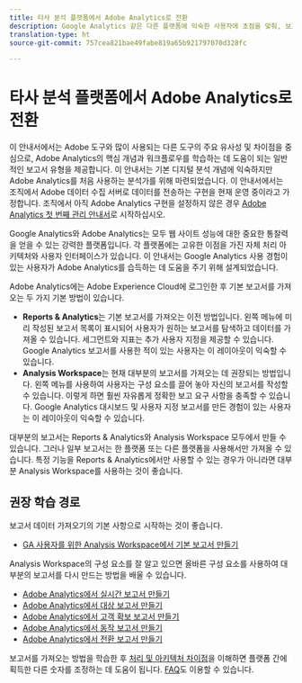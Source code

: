 ```yaml
---
title: 타사 분석 플랫폼에서 Adobe Analytics로 전환
description: Google Analytics 같은 다른 플랫폼에 익숙한 사용자에 초점을 맞춰, 보고서를 얻기 위한 주요 개념을 알아봅니다.
translation-type: ht
source-git-commit: 757cea821bae49fabe819a65b921797070d328fc

---
```



# 타사 분석 플랫폼에서 Adobe Analytics로 전환

이 안내서에서는 Adobe 도구와 많이 사용되는 다른 도구의 주요 유사성 및 차이점을 중심으로, Adobe Analytics의 핵심 개념과 워크플로우를 학습하는 데 도움이 되는 일반적인 보고서 유형을 제공합니다. 이 안내서는 기본 디지털 분석 개념에 익숙하지만 Adobe Analytics를 처음 사용하는 분석가를 위해 마련되었습니다. 이 안내서에서는 조직에서 Adobe 데이터 수집 서버로 데이터를 전송하는 구현을 현재 운영 중이라고 가정합니다. 조직에서 아직 Adobe Analytics 구현을 설정하지 않은 경우 [Adobe Analytics 첫 번째 관리 안내서](/help/admin/admin-console/first-admin-guide.md)로 시작하십시오.

Google Analytics와 Adobe Analytics는 모두 웹 사이트 성능에 대한 중요한 통찰력을 얻을 수 있는 강력한 플랫폼입니다. 각 플랫폼에는 고유한 이점을 가진 자체 처리 아키텍처와 사용자 인터페이스가 있습니다. 이 안내서는 Google Analytics 사용 경험이 있는 사용자가 Adobe Analytics를 습득하는 데 도움을 주기 위해 설계되었습니다.

Adobe Analytics에는 Adobe Experience Cloud에 로그인한 후 기본 보고서를 가져오는 두 가지 기본 방법이 있습니다.

* **Reports &amp; Analytics**&#x200B;는 기본 보고서를 가져오는 이전 방법입니다. 왼쪽 메뉴에 미리 작성된 보고서 목록이 표시되어 사용자가 원하는 보고서를 탐색하고 데이터를 가져올 수 있습니다. 세그먼트와 지표는 추가 사용자 지정을 제공할 수 있습니다. Google Analytics 보고서를 사용한 적이 있는 사용자는 이 레이아웃이 익숙할 수 있습니다.
* **Analysis Workspace**&#x200B;는 현재 대부분의 보고서를 가져오는 데 권장되는 방법입니다. 왼쪽 메뉴를 사용하여 사용자는 구성 요소를 끌어 놓아 자신의 보고서를 작성할 수 있습니다. 이렇게 하면 훨씬 자유롭게 정확한 보고 요구 사항을 충족할 수 있습니다. Google Analytics 대시보드 및 사용자 지정 보고서를 만든 경험이 있는 사용자는 이 레이아웃이 익숙할 수 있습니다.

대부분의 보고서는 Reports &amp; Analytics와 Analysis Workspace 모두에서 만들 수 있습니다. 그러나 일부 보고서는 한 플랫폼 또는 다른 플랫폼을 사용해서만 가져올 수 있습니다. 특정 기능을 Reports &amp; Analytics에서만 사용할 수 있는 경우가 아니라면 대부분 Analysis Workspace를 사용하는 것이 좋습니다.

## 권장 학습 경로

보고서 데이터 가져오기의 기본 사항으로 시작하는 것이 좋습니다.

* [GA 사용자를 위한 Analysis Workspace에서 기본 보고서 만들기](reports/create-report.md)

Analysis Workspace의 구성 요소를 잘 알고 있으면 올바른 구성 요소를 사용하여 대부분의 보고서를 다시 만드는 방법을 배울 수 있습니다.

* [Adobe Analytics에서 실시간 보고서 만들기](reports/realtime-reports.md)
* [Adobe Analytics에서 대상 보고서 만들기](reports/audience-reports.md)
* [Adobe Analytics에서 고객 확보 보고서 만들기](reports/acquisition-reports.md)
* [Adobe Analytics에서 동작 보고서 만들기](reports/behavior-reports.md)
* [Adobe Analytics에서 전환 보고서 만들기](reports/conversions-reports.md)

보고서를 가져오는 방법을 학습한 후 [처리 및 아키텍처 차이점](processing-differences.md)을 이해하면 플랫폼 간에 획득한 다른 숫자를 조정하는 데 도움이 됩니다. [FAQ](faq.md)도 이용할 수 있습니다.
